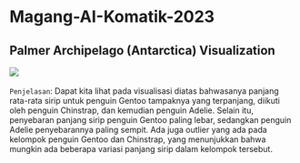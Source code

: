 # Magang-AI-Komatik-2023

## Palmer Archipelago (Antarctica) Visualization
<image src='https://github.com/miptah21/Magang-AI-Komatik-2023/blob/master/image/Penguins.png'> <br><br>
`Penjelasan`: Dapat kita lihat pada visualisasi diatas bahwasanya panjang rata-rata sirip untuk penguin Gentoo tampaknya yang terpanjang, diikuti oleh penguin Chinstrap, dan kemudian penguin Adelie. Selain itu, penyebaran panjang sirip penguin Gentoo paling lebar, sedangkan penguin Adelie penyebarannya paling sempit. Ada juga outlier yang ada pada kelompok penguin Gentoo dan Chinstrap, yang menunjukkan bahwa mungkin ada beberapa variasi panjang sirip dalam kelompok tersebut.
<br>
